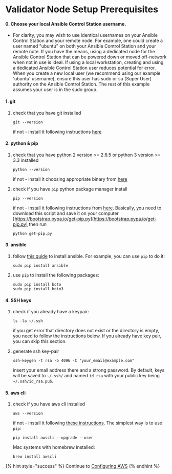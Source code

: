 # Validator Node Setup Prerequisites

#### 0. Choose your local Ansible Control Station username.

* For clarity, you may wish to use identical usernames on your Ansible Control Station and your remote node.  For example, one could create a user named "ubuntu" on both your Ansible Control Station and your remote note.  If you have the means, using a dedicated node for the Ansible Control Station that can be powered down or moved off-network when not in use is ideal. If using a local workstation, creating and using a dedicated Ansible Control Station user reduces potential for error.  When you create a new local user \(we recommend using our example 'ubuntu' username\), ensure this user has sudo or su \(Super User\) authority on the Ansible Control Station.  The rest of this example assumes your user is in the sudo group.

#### 1. git

1. check that you have git installed

   ```text
   git --version
   ```

   if not - install it following instructions [here](https://git-scm.com/book/en/v2/Getting-Started-Installing-Git)

#### 2. python & pip

1. check that you have python 2 version &gt;= 2.6.5 or python 3 version &gt;= 3.3 installed

   ```text
   python --version
   ```

   if not - install it choosing appropriate binary from [here](https://www.python.org/downloads/)  

2. check if you have `pip` python package manager install

   ```text
   pip --version
   ```

   if not - install it following instructions from [here](https://pip.pypa.io/en/stable/installing/). Basically, you need to download this script and save it on your computer [https://bootstrap.pypa.io/get-pip.py](https://bootstrap.pypa.io/get-pip.py) then run

   ```text
   python get-pip.py
   ```

#### 3. ansible

1. follow [this guide](http://docs.ansible.com/ansible/latest/intro_installation.html) to install ansible. For example, you can use `pip` to do it:

   ```text
   sudo pip install ansible
   ```

2. use `pip` to install the following packages:

   ```text
   sudo pip install boto
   sudo pip install boto3
   ```

#### 4. SSH keys

1. check if you already have a keypair:

   ```text
   ls -la ~/.ssh
   ```

   if you get error that directory does not exist or the directory is empty, you need to follow the instructions below. If you already have key pair, you can skip this section.

2. generate ssh key-pair

   ```text
   ssh-keygen -t rsa -b 4096 -C "your_email@example.com"
   ```

   insert your email address there and a strong password. By default, keys will be saved to `~/.ssh/` and named `id_rsa` with your public key being `~/.ssh/id_rsa.pub`.

#### 5. aws cli

1. check if you have aws cli installed

   ```text
   aws --version
   ```

   if not - install it following [these instructions](http://docs.aws.amazon.com/cli/latest/userguide/installing.html). The simplest way is to use `pip`:

   ```text
   pip install awscli --upgrade --user
   ```

   Mac systems with homebrew installed:

   ```text
   brew install awscli
   ```

{% hint style="success" %}
Continue to [Configuring AWS](configuring-aws.md)
{% endhint %}


